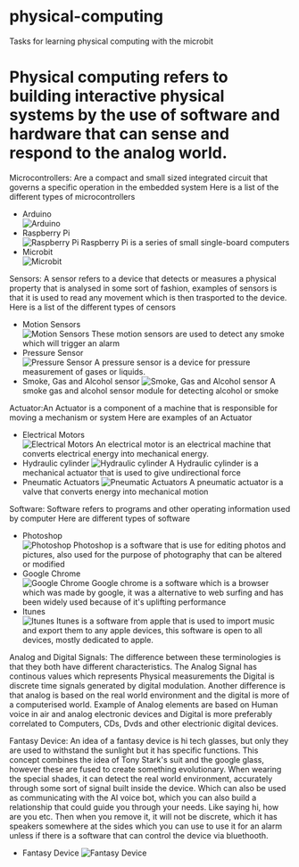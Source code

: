 # physical-computing
Tasks for learning physical computing with the microbit
# Physical computing refers to building interactive physical systems by the use of software and hardware that can sense and respond to the analog world.

Microcontrollers: Are a compact and small sized integrated circuit that governs a specific operation in the embedded system 
Here is a list of the different types of microcontrollers
*  Arduino <br>
![Arduino](https://cdn.sparkfun.com/assets/b/f/e/9/c/513824face395f6d3d000000.png)
* Raspberry Pi <br>
![Raspberry Pi](https://www.raspberrypi.org/app/uploads/2015/01/Pi2ModB1GB_-comp.jpeg)
Raspberry Pi is a series of small single-board computers 
* Microbit <br> 
![Microbit](https://www.kitronik.co.uk/media/catalog/product/cache/1/thumbnail/9df78eab33525d08d6e5fb8d27136e95/5/6/5613_additional_bbc_microbit_board_only_back.jpg)


Sensors: A sensor refers to a device that detects or measures a physical property that is analysed in some sort of fashion, examples of sensors is that it is used to read any movement which is then trasported to the device.
Here is a list of the different types of censors 
* Motion Sensors <br>
![Motion Sensors](http://www.everspringindustry.com/Upload/images/PAM42_l.jpg)
These motion sensors are used to detect any smoke which will trigger an alarm 
* Pressure Sensor <br>
![Pressure Sensor](http://cfnewsads.thomasnet.com/images/cmsimage/image/pressure-sensor.jpg)
A pressure sensor is a device for pressure measurement of gases or liquids.
* Smoke, Gas and Alcohol sensor
![Smoke, Gas and Alcohol sensor](https://cdn.shopify.com/s/files/1/2311/3697/products/seeed-atmospheric-gas-sensor-mq2-butane-methane-alcohol-hydrogen-and-smoke-27026255310_x700.jpg?v=1507122412)
A smoke gas and alcohol sensor module for detecting alcohol or smoke


Actuator:An Actuator is a component of a machine that is responsible for moving a mechanism or system 
Here are examples of an Actuator 
* Electrical Motors <br>
![Electrical Motors](https://5.imimg.com/data5/XW/SK/MY-36621344/ac-electrical-motor-500x500.jpg)
An electrical motor is an electrical machine that converts electrical energy into mechanical energy. 
* Hydraulic cylinder
![Hydraulic cylinder](http://i.ebayimg.com/00/s/MjQzWDUwMA==/z/xNkAAMXQVT9S-qaL/$_3.JPG?set_id=2)
A Hydraulic cylinder is a mechanical actuator that is used to give undirectional force
* Pneumatic Actuators
![Pneumatic Actuators](https://valariearthur.files.wordpress.com/2013/09/pneumatic-actuators.jpg)
A pneumatic actuator is a valve that converts energy into mechanical motion

Software: Software refers to programs and other operating information used by computer
Here are different types of software
* Photoshop <br>
![Photoshop](https://upload.wikimedia.org/wikipedia/commons/thumb/9/92/Adobe_Photoshop_CS6_icon.svg/1041px-Adobe_Photoshop_CS6_icon.svg.png)
Photoshop is a software that is use for editing photos and pictures, also used for the purpose of photography that can be altered or modified 
* Google Chrome <br>
![Google Chrome](https://upload.wikimedia.org/wikipedia/commons/thumb/e/e2/Google_Chrome_icon_%282011%29.svg/2000px-Google_Chrome_icon_%282011%29.svg.png)
Google chrome is a software which is a browser which was made by google, it was a alternative to web surfing and has been widely used because of it's uplifting performance
* Itunes <br>
![Itunes](https://wiki.nus.edu.sg/download/attachments/19038641/itunes.jpg?version=1&modificationDate=1226675155407&api=v2)
Itunes is a software from apple that is used to import music and export them to any apple devices, this software is open to all devices, mostly dedicated to apple.

Analog and Digital Signals: The difference between these terminologies is that they both have different characteristics. The Analog Signal has continous values which represents Physical measurements the Digital is discrete time signals generated by digital modulation. Another difference is that analog is based on the real world environment and the digital is more of a computerised world. Example of Analog elements are based on Human voice in air and analog electronic devices and Digital is more preferably correlated to Computers, CDs, Dvds and other electrionic digital devices. 

Fantasy Device: An idea of a fantasy device is hi tech glasses, but only they are used to withstand the sunlight but it has specific functions. This concept combines the idea of Tony Stark's suit and the google glass, however these are fused to create something evolutionary. When wearing the special shades, it can detect the real world environment, accurately through some sort of signal built inside the device. Which can also be used as communicating with the AI voice bot, which you can also build a relationship that could guide you through your needs. Like saying hi, how are you etc. Then when you remove it, it will not be discrete, which it has speakers somewhere at the sides which you can use to use it for an alarm unless if there is a software that can control the device via bluethooth. 
* Fantasy Device 
![Fantasy Device](https://www.geekalerts.com/u/Anna-Chapman-High-Definition-Spy-Glasses.jpg)
